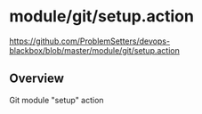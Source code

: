 # module/git/setup.action

https://github.com/ProblemSetters/devops-blackbox/blob/master/module/git/setup.action

## Overview

Git module "setup" action



